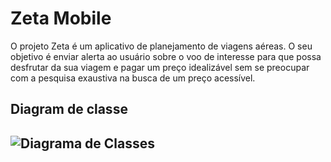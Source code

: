 # Zeta Mobile

O projeto Zeta é um aplicativo de planejamento de viagens aéreas. O
seu objetivo é enviar alerta ao usuário sobre o voo de interesse para que possa
desfrutar da sua viagem e pagar um preço idealizável sem se preocupar com a
pesquisa exaustiva na busca de um preço acessível.

<h2> Diagram de classe <h2>

![Diagrama de Classes](https://user-images.githubusercontent.com/30278417/56999840-54dc6e00-6b87-11e9-9225-1166ac19b551.png)
